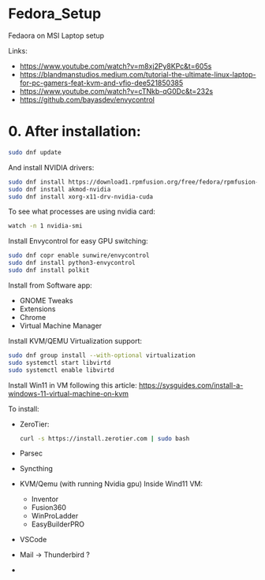 # Fedora_Setup
Fedaora on MSI Laptop setup

Links: 
- https://www.youtube.com/watch?v=m8xj2Py8KPc&t=605s
- https://blandmanstudios.medium.com/tutorial-the-ultimate-linux-laptop-for-pc-gamers-feat-kvm-and-vfio-dee521850385
- https://www.youtube.com/watch?v=cTNkb-qG0Dc&t=232s
- https://github.com/bayasdev/envycontrol

# 0. After installation:
```bash
sudo dnf update
```

And install NVIDIA drivers:
```bash
sudo dnf install https://download1.rpmfusion.org/free/fedora/rpmfusion-free-release-$(rpm -E %fedora).noarch.rpm https://download1.rpmfusion.org/nonfree/fedora/rpmfusion-nonfree-release-$(rpm -E %fedora).noarch.rpm
sudo dnf install akmod-nvidia
sudo dnf install xorg-x11-drv-nvidia-cuda
```

To see what processes are using nvidia card:
```bash
watch -n 1 nvidia-smi
```


Install Envycontrol for easy GPU switching:
```bash
sudo dnf copr enable sunwire/envycontrol
sudo dnf install python3-envycontrol
sudo dnf install polkit
```

Install from Software app:
- GNOME Tweaks
- Extensions
- Chrome
- Virtual Machine Manager

Install KVM/QEMU Virtualization support:
```bash
sudo dnf group install --with-optional virtualization
sudo systemctl start libvirtd
sudo systemctl enable libvirtd
```

Install Win11 in VM following this article:
https://sysguides.com/install-a-windows-11-virtual-machine-on-kvm


To install:
- ZeroTier:
  ```bash
  curl -s https://install.zerotier.com | sudo bash
  ```
- Parsec
- Syncthing
- KVM/Qemu (with running Nvidia gpu)
  Inside Wind11 VM:
  - Inventor
  - Fusion360
  - WinProLadder
  - EasyBuilderPRO
 
- VSCode
- Mail -> Thunderbird ?
- 
